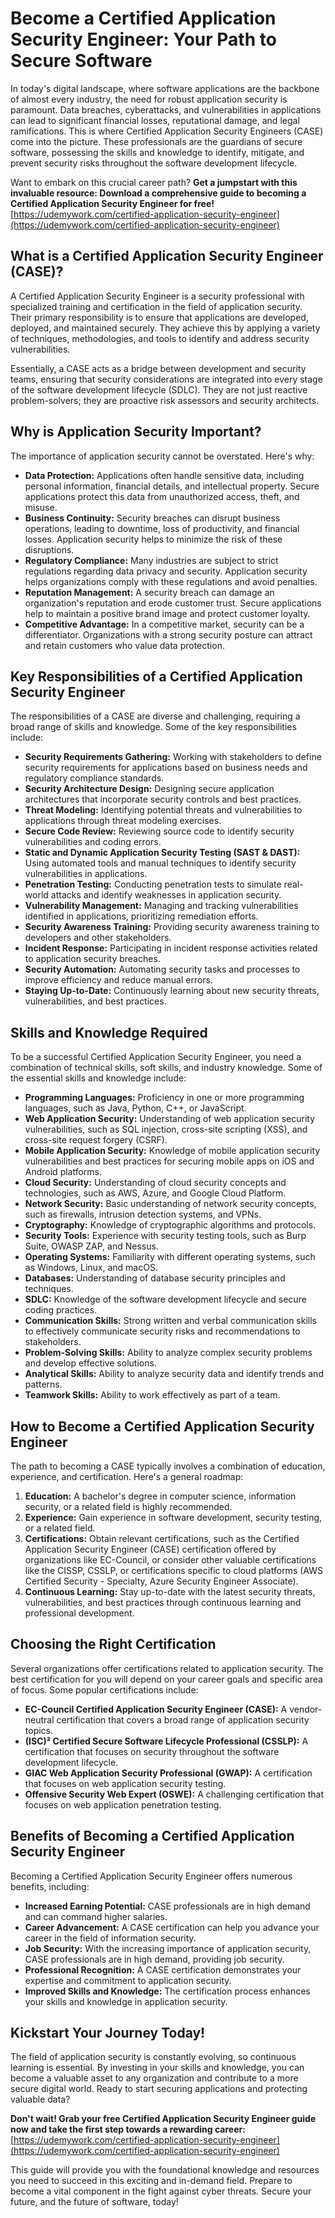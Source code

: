 # Become a Certified Application Security Engineer: Your Path to Secure Software

In today's digital landscape, where software applications are the backbone of almost every industry, the need for robust application security is paramount. Data breaches, cyberattacks, and vulnerabilities in applications can lead to significant financial losses, reputational damage, and legal ramifications. This is where Certified Application Security Engineers (CASE) come into the picture. These professionals are the guardians of secure software, possessing the skills and knowledge to identify, mitigate, and prevent security risks throughout the software development lifecycle.

Want to embark on this crucial career path? **Get a jumpstart with this invaluable resource: Download a comprehensive guide to becoming a Certified Application Security Engineer for free!** [https://udemywork.com/certified-application-security-engineer](https://udemywork.com/certified-application-security-engineer)

## What is a Certified Application Security Engineer (CASE)?

A Certified Application Security Engineer is a security professional with specialized training and certification in the field of application security. Their primary responsibility is to ensure that applications are developed, deployed, and maintained securely. They achieve this by applying a variety of techniques, methodologies, and tools to identify and address security vulnerabilities.

Essentially, a CASE acts as a bridge between development and security teams, ensuring that security considerations are integrated into every stage of the software development lifecycle (SDLC). They are not just reactive problem-solvers; they are proactive risk assessors and security architects.

## Why is Application Security Important?

The importance of application security cannot be overstated. Here's why:

*   **Data Protection:** Applications often handle sensitive data, including personal information, financial details, and intellectual property. Secure applications protect this data from unauthorized access, theft, and misuse.
*   **Business Continuity:** Security breaches can disrupt business operations, leading to downtime, loss of productivity, and financial losses. Application security helps to minimize the risk of these disruptions.
*   **Regulatory Compliance:** Many industries are subject to strict regulations regarding data privacy and security. Application security helps organizations comply with these regulations and avoid penalties.
*   **Reputation Management:** A security breach can damage an organization's reputation and erode customer trust. Secure applications help to maintain a positive brand image and protect customer loyalty.
*   **Competitive Advantage:** In a competitive market, security can be a differentiator. Organizations with a strong security posture can attract and retain customers who value data protection.

## Key Responsibilities of a Certified Application Security Engineer

The responsibilities of a CASE are diverse and challenging, requiring a broad range of skills and knowledge. Some of the key responsibilities include:

*   **Security Requirements Gathering:** Working with stakeholders to define security requirements for applications based on business needs and regulatory compliance standards.
*   **Security Architecture Design:** Designing secure application architectures that incorporate security controls and best practices.
*   **Threat Modeling:** Identifying potential threats and vulnerabilities to applications through threat modeling exercises.
*   **Secure Code Review:** Reviewing source code to identify security vulnerabilities and coding errors.
*   **Static and Dynamic Application Security Testing (SAST & DAST):** Using automated tools and manual techniques to identify security vulnerabilities in applications.
*   **Penetration Testing:** Conducting penetration tests to simulate real-world attacks and identify weaknesses in application security.
*   **Vulnerability Management:** Managing and tracking vulnerabilities identified in applications, prioritizing remediation efforts.
*   **Security Awareness Training:** Providing security awareness training to developers and other stakeholders.
*   **Incident Response:** Participating in incident response activities related to application security breaches.
*   **Security Automation:** Automating security tasks and processes to improve efficiency and reduce manual errors.
*   **Staying Up-to-Date:** Continuously learning about new security threats, vulnerabilities, and best practices.

## Skills and Knowledge Required

To be a successful Certified Application Security Engineer, you need a combination of technical skills, soft skills, and industry knowledge. Some of the essential skills and knowledge include:

*   **Programming Languages:** Proficiency in one or more programming languages, such as Java, Python, C++, or JavaScript.
*   **Web Application Security:** Understanding of web application security vulnerabilities, such as SQL injection, cross-site scripting (XSS), and cross-site request forgery (CSRF).
*   **Mobile Application Security:** Knowledge of mobile application security vulnerabilities and best practices for securing mobile apps on iOS and Android platforms.
*   **Cloud Security:** Understanding of cloud security concepts and technologies, such as AWS, Azure, and Google Cloud Platform.
*   **Network Security:** Basic understanding of network security concepts, such as firewalls, intrusion detection systems, and VPNs.
*   **Cryptography:** Knowledge of cryptographic algorithms and protocols.
*   **Security Tools:** Experience with security testing tools, such as Burp Suite, OWASP ZAP, and Nessus.
*   **Operating Systems:** Familiarity with different operating systems, such as Windows, Linux, and macOS.
*   **Databases:** Understanding of database security principles and techniques.
*   **SDLC:** Knowledge of the software development lifecycle and secure coding practices.
*   **Communication Skills:** Strong written and verbal communication skills to effectively communicate security risks and recommendations to stakeholders.
*   **Problem-Solving Skills:** Ability to analyze complex security problems and develop effective solutions.
*   **Analytical Skills:** Ability to analyze security data and identify trends and patterns.
*   **Teamwork Skills:** Ability to work effectively as part of a team.

## How to Become a Certified Application Security Engineer

The path to becoming a CASE typically involves a combination of education, experience, and certification. Here's a general roadmap:

1.  **Education:** A bachelor's degree in computer science, information security, or a related field is highly recommended.
2.  **Experience:** Gain experience in software development, security testing, or a related field.
3.  **Certifications:** Obtain relevant certifications, such as the Certified Application Security Engineer (CASE) certification offered by organizations like EC-Council, or consider other valuable certifications like the CISSP, CSSLP, or certifications specific to cloud platforms (AWS Certified Security - Specialty, Azure Security Engineer Associate).
4.  **Continuous Learning:** Stay up-to-date with the latest security threats, vulnerabilities, and best practices through continuous learning and professional development.

## Choosing the Right Certification

Several organizations offer certifications related to application security. The best certification for you will depend on your career goals and specific area of focus. Some popular certifications include:

*   **EC-Council Certified Application Security Engineer (CASE):** A vendor-neutral certification that covers a broad range of application security topics.
*   **(ISC)² Certified Secure Software Lifecycle Professional (CSSLP):** A certification that focuses on security throughout the software development lifecycle.
*   **GIAC Web Application Security Professional (GWAP):** A certification that focuses on web application security testing.
*   **Offensive Security Web Expert (OSWE):** A challenging certification that focuses on web application penetration testing.

## Benefits of Becoming a Certified Application Security Engineer

Becoming a Certified Application Security Engineer offers numerous benefits, including:

*   **Increased Earning Potential:** CASE professionals are in high demand and can command higher salaries.
*   **Career Advancement:** A CASE certification can help you advance your career in the field of information security.
*   **Job Security:** With the increasing importance of application security, CASE professionals are in high demand, providing job security.
*   **Professional Recognition:** A CASE certification demonstrates your expertise and commitment to application security.
*   **Improved Skills and Knowledge:** The certification process enhances your skills and knowledge in application security.

## Kickstart Your Journey Today!

The field of application security is constantly evolving, so continuous learning is essential. By investing in your skills and knowledge, you can become a valuable asset to any organization and contribute to a more secure digital world. Ready to start securing applications and protecting valuable data?

**Don't wait! Grab your free Certified Application Security Engineer guide now and take the first step towards a rewarding career:** [https://udemywork.com/certified-application-security-engineer](https://udemywork.com/certified-application-security-engineer)

This guide will provide you with the foundational knowledge and resources you need to succeed in this exciting and in-demand field. Prepare to become a vital component in the fight against cyber threats. Secure your future, and the future of software, today!
